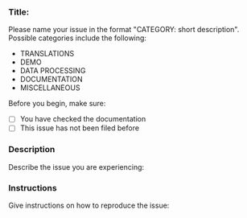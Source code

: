 ### Title:
Please name your issue in the format "CATEGORY: short description". Possible categories include the following:

- TRANSLATIONS
- DEMO
- DATA PROCESSING
- DOCUMENTATION
- MISCELLANEOUS

Before you begin, make sure:

- [ ] You have checked the documentation
- [ ] This issue has not been filed before

### Description

Describe the issue you are experiencing:

### Instructions

Give instructions on how to reproduce the issue:
